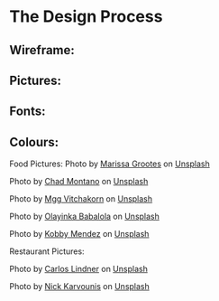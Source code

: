 # The Design Process

## Wireframe:

## Pictures:

## Fonts:

## Colours:


Food Pictures:
Photo by <a href="https://unsplash.com/@stilclassis?utm_source=unsplash&utm_medium=referral&utm_content=creditCopyText">Marissa Grootes</a> on <a href="https://unsplash.com/s/photos/restaurant?utm_source=unsplash&utm_medium=referral&utm_content=creditCopyText">Unsplash</a>

Photo by <a href="https://unsplash.com/@briewilly?utm_source=unsplash&utm_medium=referral&utm_content=creditCopyText">Chad Montano</a> on <a href="https://unsplash.com/s/photos/italian-food?utm_source=unsplash&utm_medium=referral&utm_content=creditCopyText">Unsplash</a>

Photo by <a href="https://unsplash.com/@mggbox?utm_source=unsplash&utm_medium=referral&utm_content=creditCopyText">Mgg Vitchakorn</a> on <a href="https://unsplash.com/s/photos/italian-food?utm_source=unsplash&utm_medium=referral&utm_content=creditCopyText">Unsplash</a>
  
Photo by <a href="https://unsplash.com/@islandsandsunsets?utm_source=unsplash&utm_medium=referral&utm_content=creditCopyText">Olayinka Babalola</a> on <a href="https://unsplash.com/s/photos/italian-food?utm_source=unsplash&utm_medium=referral&utm_content=creditCopyText">Unsplash</a>
  
Photo by <a href="https://unsplash.com/ko/@kobbymendez?utm_source=unsplash&utm_medium=referral&utm_content=creditCopyText">Kobby Mendez</a> on <a href="https://unsplash.com/s/photos/italian-dessert?utm_source=unsplash&utm_medium=referral&utm_content=creditCopyText">Unsplash</a>
  


Restaurant Pictures:

Photo by <a href="https://unsplash.com/@realbench?utm_source=unsplash&utm_medium=referral&utm_content=creditCopyText">Carlos Lindner</a> on <a href="https://unsplash.com/s/photos/restaurant?utm_source=unsplash&utm_medium=referral&utm_content=creditCopyText">Unsplash</a>

Photo by <a href="https://unsplash.com/@nickkarvounis?utm_source=unsplash&utm_medium=referral&utm_content=creditCopyText">Nick Karvounis</a> on <a href="https://unsplash.com/s/photos/restaurant?utm_source=unsplash&utm_medium=referral&utm_content=creditCopyText">Unsplash</a>
  